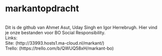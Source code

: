 # markantopdracht
<br>
Dit is de github van Ahmet Asut, Uday Singh en Igor Herrebrugh. Hier vind je  onze bestanden voor BO Social Responsibility.
<br>
Links:
<br>
Site: (http://33993.hosts1.ma-cloud.nl/markant/)
<br>
Trello: (https://trello.com/b/QWUQ58xH/markant-bo)
